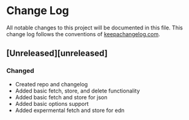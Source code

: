# Change Log
All notable changes to this project will be documented in this file. This change log follows the conventions of [keepachangelog.com](http://keepachangelog.com/).

## [Unreleased][unreleased]
### Changed
- Created repo and changelog
- Added basic fetch, store, and delete functionality
- Added basic fetch and store for json
- Added basic options support
- Added expermental fetch and store for edn
